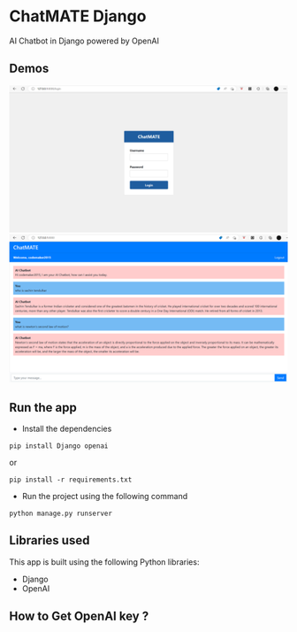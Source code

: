 # ChatMATE Django
AI Chatbot in Django powered by OpenAI

## Demos

![demo](screenshots/Screenshot1.png)
![demo](screenshots/Screenshot2.png)

## Run the app
- Install the dependencies
```
pip install Django openai
```
or
```
pip install -r requirements.txt
```
- Run the project using the following command
```
python manage.py runserver
``` 

## Libraries used

This app is built using the following Python libraries:
- Django
- OpenAI

## How to Get OpenAI key ?
